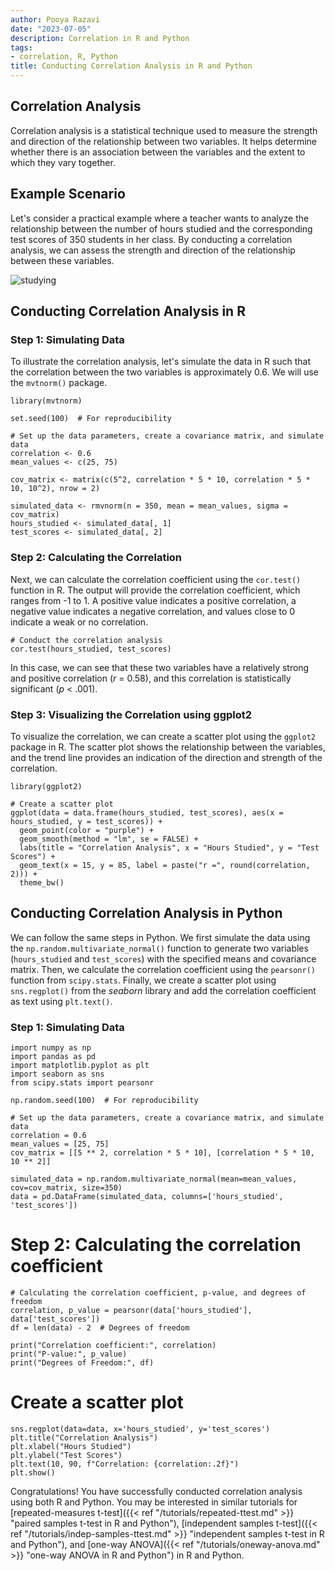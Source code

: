 ```yaml
---
author: Pooya Razavi
date: "2023-07-05"
description: Correlation in R and Python
tags:
- correlation, R, Python
title: Conducting Correlation Analysis in R and Python
---
```


## Correlation Analysis
Correlation analysis is a statistical technique used to measure the strength and direction of the relationship between two variables. It helps determine whether there is an association between the variables and the extent to which they vary together. 

## Example Scenario
Let's consider a practical example where a teacher wants to analyze the relationship between the number of hours studied and the corresponding test scores of 350 students in her class. By conducting a correlation analysis, we can assess the strength and direction of the relationship between these variables.

![studying](/images/students_studying.png)

## Conducting Correlation Analysis in R

### Step 1: Simulating Data
To illustrate the correlation analysis, let's simulate the data in R such that the correlation between the two variables is approximately 0.6. We will use the `mvtnorm()` package.

````{r}
library(mvtnorm)

set.seed(100)  # For reproducibility

# Set up the data parameters, create a covariance matrix, and simulate data
correlation <- 0.6
mean_values <- c(25, 75)

cov_matrix <- matrix(c(5^2, correlation * 5 * 10, correlation * 5 * 10, 10^2), nrow = 2)

simulated_data <- rmvnorm(n = 350, mean = mean_values, sigma = cov_matrix)
hours_studied <- simulated_data[, 1]
test_scores <- simulated_data[, 2]
````

### Step 2: Calculating the Correlation
Next, we can calculate the correlation coefficient using the `cor.test()` function in R. The output will provide the correlation coefficient, which ranges from -1 to 1. A positive value indicates a positive correlation, a negative value indicates a negative correlation, and values close to 0 indicate a weak or no correlation.

```{r}
# Conduct the correlation analysis
cor.test(hours_studied, test_scores)

```
In this case, we can see that these two variables have a relatively strong and positive correlation (_r_ = 0.58), and this correlation is statistically significant (_p_ < .001).


### Step 3: Visualizing the Correlation using ggplot2
To visualize the correlation, we can create a scatter plot using the `ggplot2` package in R. 
The scatter plot shows the relationship between the variables, and the trend line provides an indication of the direction and strength of the correlation.

```{r}
library(ggplot2)

# Create a scatter plot
ggplot(data = data.frame(hours_studied, test_scores), aes(x = hours_studied, y = test_scores)) +
  geom_point(color = "purple") +
  geom_smooth(method = "lm", se = FALSE) +
  labs(title = "Correlation Analysis", x = "Hours Studied", y = "Test Scores") +
  geom_text(x = 15, y = 85, label = paste("r =", round(correlation, 2))) +
  theme_bw()
```


## Conducting Correlation Analysis in Python

We can follow the same steps in Python. We first simulate the data using the `np.random.multivariate_normal()` function to generate two variables (`hours_studied` and `test_scores`) with the specified means and covariance matrix. Then, we calculate the correlation coefficient using the `pearsonr()` function from `scipy.stats`. Finally, we create a scatter plot using `sns.regplot()` from the _seaborn_ library and add the correlation coefficient as text using `plt.text()`.

### Step 1: Simulating Data

```{python}
import numpy as np
import pandas as pd
import matplotlib.pyplot as plt
import seaborn as sns
from scipy.stats import pearsonr

np.random.seed(100)  # For reproducibility

# Set up the data parameters, create a covariance matrix, and simulate data
correlation = 0.6
mean_values = [25, 75]
cov_matrix = [[5 ** 2, correlation * 5 * 10], [correlation * 5 * 10, 10 ** 2]]

simulated_data = np.random.multivariate_normal(mean=mean_values, cov=cov_matrix, size=350)
data = pd.DataFrame(simulated_data, columns=['hours_studied', 'test_scores'])
```

# Step 2: Calculating the correlation coefficient

```{python}
# Calculating the correlation coefficient, p-value, and degrees of freedom
correlation, p_value = pearsonr(data['hours_studied'], data['test_scores'])
df = len(data) - 2  # Degrees of freedom

print("Correlation coefficient:", correlation)
print("P-value:", p_value)
print("Degrees of Freedom:", df)
```

# Create a scatter plot

```{python}
sns.regplot(data=data, x='hours_studied', y='test_scores')
plt.title("Correlation Analysis")
plt.xlabel("Hours Studied")
plt.ylabel("Test Scores")
plt.text(10, 90, f"Correlation: {correlation:.2f}")
plt.show()
```

Congratulations! You have successfully conducted correlation analysis using both R and Python.
You may be interested in similar tutorials for [repeated-measures t-test]({{< ref "/tutorials/repeated-ttest.md" >}} "paired samples t-test in R and Python"), [independent samples t-test]({{< ref "/tutorials/indep-samples-ttest.md" >}} "independent samples t-test in R and Python"), and [one-way ANOVA]({{< ref "/tutorials/oneway-anova.md" >}} "one-way ANOVA in R and Python") in R and Python. 